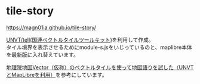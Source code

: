 # tile-story  
https://magn01ia.github.io/tile-story/  

[UNVT/tell(国連ベクトルタイルツールキット)](https://github.com/unvt/tell)を利用して作成。  
タイル境界を表示させるためにmodule-s.jsをいじっているのと、maplibre本体を最新版に入れ替えています。  

[地理院地図Vector（仮称）のベクトルタイルを使って地図語りを試した（UNVTとMapLibreを利用）](https://qiita.com/T-ubu/items/b970339a49d8f584acf6)を参考にしています。
